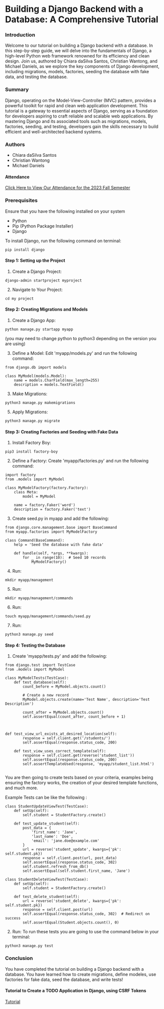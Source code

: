 # Building a Django Backend with a Database: A Comprehensive Tutorial

### Introduction
Welcome to our tutorial on building a Django backend with a database. In this step-by-step guide, we will delve into the fundamentals of Django, a high-level Python web framework renowned for its efficiency and clean design. Join us, authored by Chiara daSilva Santos, Christian Wantong, and Michael Daniels, as we explore the key components of Django development, including migrations, models, factories, seeding the database with fake data, and testing the database.

### Summary 
Django, operating on the Model-View-Controller (MVC) pattern, provides a powerful toolkit for rapid and clean web application development. This tutorial is a gateway to essential aspects of Django, serving as a foundation for developers aspiring to craft reliable and scalable web applications. By mastering Django and its associated tools such as migrations, models, factories, seeding, and testing, developers gain the skills necessary to build efficient and well-architected backend systems.

### Authors
- Chiara daSilva Santos
- Christian Wantong
- Michael Daniels

#### Attendance
[Click Here to View Our Attendance for the 2023 Fall Semester](attendance.md)

### Prerequisites
Ensure that you have the following installed on your system
- Python
- Pip (Python Package Installer)
- Django

To install Django, run the following command on terminal:
```
pip install django
```

#### Step 1: Setting up the Project
1. Create a Django Project:
```
django-admin startproject myproject
```

2. Navigate to Your Project:
```
cd my project
```

#### Step 2: Creating Migrations and Models
1. Create a Django App:
```
python manage.py startapp myapp
```
(you may need to change python to python3 depending on the version you are using)

3. Define a Model: Edit 'myapp/models.py' and run the following command:

```
from django.db import models

class MyModel(models.Model):
    name = models.CharField(max_length=255)
    description = models.TextField()
```
3. Make Migrations:
```
python3 manage.py makemigrations
```

5. Apply Migrations:
```
python3 manage.py migrate
```

#### Step 3: Creating Factories and Seeding with Fake Data
1. Install Factory Boy:
```
pip3 install factory-boy
```

2. Define a Factory:
Create 'myapp/factories.py' and run the following command:

```
import factory
from .models import MyModel

class MyModelFactory(factory.Factory):
    class Meta:
        model = MyModel

    name = factory.Faker('word')
    description = factory.Faker('text')
```

3. Create seed.py in myapp and add the following:
```
from django.core.management.base import BaseCommand
from myapp.factories import MyModelFactory

class Command(BaseCommand):
    help = 'Seed the database with fake data'

    def handle(self, *args, **kwargs):
        for _ in range(10):  # Seed 10 records
            MyModelFactory()
```

4. Run:
```
mkdir myapp/management
```

5. Run:
```
mkdir myapp/management/commands
```

6. Run:
```
touch myapp/management/commands/seed.py
```

7. Run:
```
python3 manage.py seed
```

#### Step 4: Testing the Database
1. Create 'myapp/tests.py' and add the following: 
```
from django.test import TestCase
from .models import MyModel

class MyModelTests(TestCase):
    def test_database(self):
        count_before = MyModel.objects.count()

        # Create a new record
        MyModel.objects.create(name='Test Name', description='Test Description')

        count_after = MyModel.objects.count()
        self.assertEqual(count_after, count_before + 1)



def test_view_url_exists_at_desired_location(self):
        response = self.client.get('/students/')
        self.assertEqual(response.status_code, 200)

    def test_view_uses_correct_template(self):
        response = self.client.get(reverse('student_list'))
        self.assertEqual(response.status_code, 200)
        self.assertTemplateUsed(response, 'myapp/student_list.html')


```
You are then going to create tests based on your criteria, examples being ensuring the factory works, the creation of your desired template functions, and much more. 

Example Tests can be like the following : 
```
class StudentUpdateViewTest(TestCase):
    def setUp(self):
        self.student = StudentFactory.create()

    def test_update_student(self):
        post_data = {
            'first_name': 'Jane',
            'last_name': 'Doe',
            'email': 'jane.doe@example.com'
        }
        url = reverse('student_update', kwargs={'pk': self.student.pk})
        response = self.client.post(url, post_data)
        self.assertEqual(response.status_code, 302)
        self.student.refresh_from_db()
        self.assertEqual(self.student.first_name, 'Jane')

class StudentDeleteViewTest(TestCase):
    def setUp(self):
        self.student = StudentFactory.create()

    def test_delete_student(self):
        url = reverse('student_delete', kwargs={'pk': self.student.pk})
        response = self.client.post(url)
        self.assertEqual(response.status_code, 302)  # Redirect on success
        self.assertEqual(Student.objects.count(), 0)

```
2. Run: To run these tests you are going to use the command below in your terminal:

```
python3 manage.py test
```

### Conclusion
You have completed the tutorial on building a Django backend with a database. You have learned how to create migrations, define modeles, use factories for fake data, seed the database, and write tests!

#### Tutorial to Create a TODO Application in Django, using CSRF Tokens
[Tutorial](instructions_todo.md)
